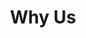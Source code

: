 ---
title: Why Us
type: page
layout: why-us

hero_area_tagline: "the sum can be greater than the parts—if they’re the right parts"
synergy_edge_headline: "The Synergy Edge"
common_concerns_headline: "Common Concerns"
howwework_headline: "How We Work"
collabmodel_headline: "The Synergy Collaboration Model"

whyustiles:
    - data: "SYNERGY EDGE"
      url: "#synergy-edge"
    - data: "COMMON CONCERNS"
      url: "#common-concerns"
    - data: "HOW WE WORK"
      url: "#how-we-work"

synergyedgeleft:
    - heading: "Quality"
      desc: "We have a take-no-prisoners approach to quality. Everyone at Synergy is committed to delivering products of the highest quality, and everyone is empowered to do what’s necessary to make that happen."
    - heading: "Project Management"
      desc: "Our team members are trained in critical querying and problem solving skills, so they stay on top of deliverables. We continually benchmark our project management and ourselves using key performance indicators."  
    - heading: "Systems & Processes"
      desc: "We have created processes and set up systems that promote strong collaboration, uncover sticking points early, encourage self-direction and problem solving, and foster a creative, productive work environment."

synergyedgeleftactionbutton: "Download our brochure"
synergyedgeleftactionurl: "/files/synergy-it-brochure.pdf"      

synergyedgeright:
    - heading: People
      desc: We hire better, and we train better. We prefer to recruit through our network and always vet our IT pros to ensure suitability for global work. Our unique employee training methods and mixed-team setup produce high-performing, cross-cultural teams.
    - heading: Global Thinking, Local Prices
      desc: What is now Synergy started as a team extension for a Danish company, so the Western mindset is part of our DNA. Being based in Pakistan, however, allows us to keep costs at an extremely competitive level.  
    - heading: Scalability
      desc: We have the structure and processes in place to scale up and down quickly. Our large talent pool supports rapid growth, while the range and variety of clients and projects we take on ensure long-term stability.

synergyedgerightactionbutton: "Talk to us about your project"
synergyedgerightactionurl: "mailto:info@synergy-it.com"             

concernsleft:
  title: "Common Concerns About Offshoring"
  para1: "We need to work closely with our developers and that requires intimate understanding of our business and culture."
  para2: "Our IT systems and data are vital to us, we can’t gamble with quality."
  para3: "We are too small for offshoring to be a feasible solution."
  para4: "Offshoring companies are notorious for high staff turnover—and we end up paying for that."
  para5: "We can’t risk losing control of our IT development."
  button: "Talk to us about your project"

concernsright:
  title: "How We Address That"
  para1: "We train our teams extensively on any new client’s business and culture—we even train our clients on how to work best with us. "
  para2: "We hire only highly educated and experienced engineers, and our project management is second to none. "
  para3: "Scalability to the rescue. We can accommodate clients and projects of all sizes, whether you need one person for a week or 15 people for a year."
  para4: "Synergy team members stay for the long haul. Our churn rate is far lower than for IT professionals in most Western countries."
  para5: "You won’t. We work as an integrated part of your team, not as a distant vendor."  

howwework:
    - lead: "Let’s be honest. Traditional offshoring has a poor reputation and for good reason."
      normal: "Problems abound: communication breakdowns, high churn rates, quality issues, and cultural differences. At the same time, companies everywhere strain under the escalating costs and pressure of continual innovation."
    - lead: "What’s the answer?"
      normal: "Reengineer offshoring. Using our deep experience in IT development, team and systems setup, and overcoming cross-cultural challenges, we built a new collaboration model. One that works."

collabmodel:
  - lead: "Training:"
    normal: "Developing skills in cross-disciplinary areas like project management, testing, and documentation is just the beginning. Our team members also study problem solving and decision making processes, as well as their clients’ business, market, and culture."
    imgurl: "/img/graph.svg"
  - lead: "Culture:"
    normal: " For cross-border collaboration to succeed, you first have to map cultural differences, then train both sides to work together. Using the Hofstede Dimensions of National Culture framework, we address differences in open, constructive ways."
    imgurl: "/img/globe.svg"
  - lead: "Relationships:"
    normal: "Cross-functional teams, frequent interactions, and candid communication build relationships and active engagement of team members in both locations. We have regular virtual joint workshops and, whenever possible, arrange remote site visits."
    imgurl: "/img/users.svg"    

wehavebeenstudied:
    title: "We Have Been Studied"
    desc: "The Synergy collaboration model has been studied by researchers at the IT University of Copenhagen. Their conclusion? Our approach enables engagement, boosts quality, reduces misunderstandings and mistakes, and creates a productive and rewarding work environment."
    button: "View Report"
    imgurl: "/img/how-we-work.jpg"

quotesection:
    quote: " From my research in the field of Global Software Development, I can tell that **Synergy-IT** has developed and successfully deployed a battery of strategies to build trust and sense of shared identity in multicultural teams to deliver turnkey software intensive solutions without being affected by geographical and temporal boundaries."
    author: "Muhammad Ali Babar"
    degree: "PhD"
    desg1: "Professor of Software Engineering at Adelaide University, Australia"
    desg2: "Associate Professor at the IT-University of Copenhagen, Denmark"
---